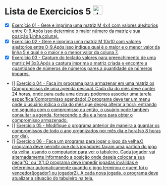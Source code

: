 # Lista de Exercicios 5 <img align="" alt="Java" height="30" width="" src="https://cdn.jsdelivr.net/gh/devicons/devicon/icons/java/java-original.svg"/>

 - [x] [Exercício 01 - Gere e imprima uma matriz M 4x4 com valores aleátorios entre 0-9.Após isso determine o maior número da matriz e sua posição(Linha,coluna).](https://github.com/Giovani-Gomes/Exercicio_5-Java/blob/main/Exerc%C3%ADcio%2001/Exercicio1.java)
 - [x] [Exercício 02 - Gere e imprima uma matriz M 10x10 com valores aleátorios entre 0-9.Após isso indique qual é o maior e o menor valor da linha 5 e qual é o maior e o menor valor da coluna 7.](https://github.com/Giovani-Gomes/Exercicio_5-Java/tree/main/Exerc%C3%ADcio%2002)
 - [x] [Exercício 03 - Capture do teclado valores para preenchimento de uma matriz M 3x3.Após a captura imprima a matriz criada e encontre a quantidade de números de números pares,a quantidade de números ímpares.](https://github.com/Giovani-Gomes/Exercicio_5-Java/blob/main/Exerc%C3%ADcio%2003/Exercicio3.java)
 - [] [Exercício 04 - Faça im programa para armazenar em uma matriz os Compromissos de uma agenda pessoal. Cada dia do mẽs deve conter 24 horas, onde para cada uma destas  podemos associar uma tarefa específica(Compromisso agendado).O programa deve ter um menu onde o usuário indica o dia do mês que deseja alterar a hora, entrando em seguida com o compromisso,ou então, o usuário pode também consultar a agenda, fornecendo o dia e a hora para obter o compromisso armazenado.]()
 - [] [Exercício 05 - Modifique o programa anterior de maneira a guardar os compromissos de todo o ano,organizados por mês,dia e hora(só 8 horas por dia).]()
 - [] [Exercício 06 - Faça um programa para jogar o jogo da velha.O programa deve permitir que dois jogadores façam uma partida do jogo da velha, usando o computador para ver o tabuleiro. Cada jogador vai alternadamente informando a posição onde deseja colocar a sua peça('O' ou 'X').O programa deve impedir jogadas inválidas e determinar automaticamente quando o jogo terminou e quem foi o vencedor(jogador1 ou jogador2). A cada nova jogada, o programa deve atualizar a situação do tabuleiro na tela.]()